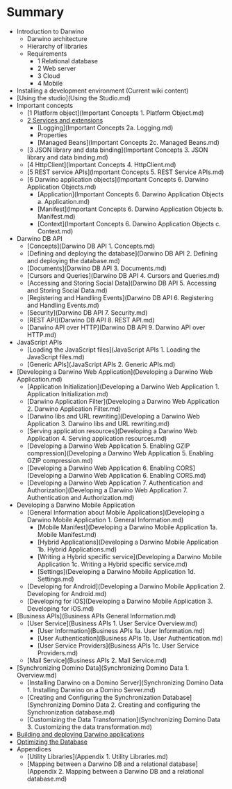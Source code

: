 # Summary

* Introduction to Darwino
    * Darwino architecture
    * Hierarchy of libraries
    * Requirements
      * 1 Relational database
      * 2 Web server
      * 3 Cloud
      * 4 Mobile
* Installing a development environment (Current wiki content)
* [Using the studio](Using the Studio.md)
* Important concepts
    * [1 Platform object](Important Concepts 1. Platform Object.md)
    * [2 Services and extensions](section2/example1.md)
      * [Logging](Important Concepts 2a. Logging.md)
      * Properties
      * [Managed Beans](Important Concepts 2c. Managed Beans.md)
    * [3 JSON library and data binding](Important Concepts 3. JSON library and data binding.md)
    * [4 HttpClient](Important Concepts 4. HttpClient.md)
    * [5 REST service APIs](Important Concepts 5. REST Service APIs.md)
    * [6 Darwino application objects](Important Concepts 6. Darwino Application Objects.md)
      * [Application](Important Concepts 6. Darwino Application Objects a. Application.md)
      * [Manifest](Important Concepts 6. Darwino Application Objects b. Manifest.md)
      * [Context](Important Concepts 6. Darwino Application Objects c. Context.md)
* Darwino DB API
    * [Concepts](Darwino DB API 1. Concepts.md)
    * [Defining and deploying the database](Darwino DB API 2. Defining and deploying the database.md)
    * [Documents](Darwino DB API 3. Documents.md)
    * [Cursors and Queries](Darwino DB API 4. Cursors and Queries.md)
    * [Accessing and Storing Social Data](Darwino DB API 5. Accessing and Storing Social Data.md)
    * [Registering and Handling Events](Darwino DB API 6. Registering and Handling Events.md)
    * [Security](Darwino DB API 7. Security.md)
    * [REST API](Darwino DB API 8. REST API.md)
    * [Darwino API over HTTP](Darwino DB API 9. Darwino API over HTTP.md)
* JavaScript APIs
    * [Loading the JavaScript files](JavaScript APIs 1. Loading the JavaScript files.md)
    * [Generic APIs](JavaScript APIs 2. Generic APIs.md)
* [Developing a Darwino Web Application](Developing a Darwino Web Application.md)
    * [Application Initialization](Developing a Darwino Web Application 1. Application Initialization.md)
    * [Darwino Application Filter](Developing a Darwino Web Application 2. Darwino Application Filter.md)
    * [Darwino libs and URL rewriting](Developing a Darwino Web Application 3. Darwino libs and URL rewriting.md)
    * [Serving application resources](Developing a Darwino Web Application 4. Serving application resources.md)
    * [Developing a Darwino Web Application 5. Enabling GZIP compression](Developing a Darwino Web Application 5. Enabling GZIP compression.md)
    * [Developing a Darwino Web Application 6. Enabling CORS](Developing a Darwino Web Application 6. Enabling CORS.md)
    * [Developing a Darwino Web Application 7. Authentication and Authorization](Developing a Darwino Web Application 7. Authentication and Authorization.md)
* Developing a Darwino Mobile Application
    * [General Information about Mobile Applications](Developing a Darwino Mobile Application 1. General Information.md)
      * [Mobile Manifest](Developing a Darwino Mobile Application 1a. Mobile Manifest.md)
      * [Hybrid Applications](Developing a Darwino Mobile Application 1b. Hybrid Applications.md)
      * [Writing a Hybrid specific service](Developing a Darwino Mobile Application 1c. Writing a Hybrid specific service.md)
      * [Settings](Developing a Darwino Mobile Application 1d. Settings.md)
    * [Developing for Android](Developing a Darwino Mobile Application 2. Developing for Android.md)
    * [Developing for iOS](Developing a Darwino Mobile Application 3. Developing for iOS.md)
* [Business APIs](Business APIs General Information.md)
    * [User Service](Business APIs 1. User Service Overview.md)
      * [User Information](Business APIs 1a. User Information.md)
      * [User Authentication](Business APIs 1b. User Authentication.md)
      * [User Service Providers](Business APIs 1c. User Service Providers.md)
    * [Mail Service](Business APIs 2. Mail Service.md)
* [Synchronizing Domino Data](Synchronizing Domino Data 1. Overview.md)
    * [Installing Darwino on a Domino Server](Synchronizing Domino Data 1. Installing Darwino on a Domino Server.md)
    * [Creating and Configuring the Synchronization Database](Synchronizing Domino Data 2. Creating and configuring the Synchronization database.md)
    * [Customizing the Data Transformation](Synchronizing Domino Data 3. Customizing the data transformation.md)
* [Building and deploying Darwino applications]()
* [Optimizing the Database]()
* Appendices
    * [Utility Libraries](Appendix 1. Utility Libraries.md)
    * [Mapping between a Darwino DB and a relational database](Appendix 2. Mapping between a Darwino DB and a relational database.md)
